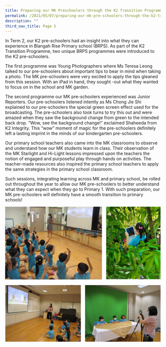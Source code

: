 ```yaml
---
title: Preparing our MK Preschoolers through the K2 Transition Programme
permalink: /2021/05/07/preparing-our-mk-pre-schoolers-through-the-k2-transition-programme/
description: ""
third_nav_title: Page 5
---
```

<p>In Term 2, our K2 pre-schoolers had an insight into what they can experience in Blangah Rise Primary school (BRPS). As part of the K2 Transition Programme, two unique BRPS programmes were introduced to the K2 pre-schoolers.</p>
<p>The first programme was Young Photographers where Ms Teresa Leong talked to our pre-schoolers about important tips to bear in mind when taking a photo. The MK pre-schoolers were very excited to apply the tips gleaned from this session. With an iPad in hand, they sought -out what they wanted to focus on in the school and MK garden.</p>
<p>The second programme our MK pre-schoolers experienced was Junior Reporters. Our pre-schoolers listened intently as Ms Chong Jie Shi explained to our pre-schoolers the special green screen effect used for the broadcasting. The pre-schoolers also took turns to try this out and were amazed when they saw the background change from green to the intended back drop. &ldquo;Wow, see the background change!&rdquo; exclaimed Shaheeda from K2 Integrity. This &ldquo;wow&rdquo; moment of magic for the pre-schoolers definitely left a lasting imprint in the minds of our kindergarten pre-schoolers.</p>
<p>Our primary school teachers also came into the MK classrooms to observe and understand how our MK students learn in class. Their observation of the MK Starlight and Hi-Light lessons impressed upon the teachers the notion of engaged and purposeful play through hands on activities. The teacher-made resources also inspired the primary school teachers to apply the same strategies in the primary school classroom.&nbsp;</p>
<p>Such sessions, integrating learning across MK and primary school, be rolled out throughout the year to allow our MK pre-schoolers to better understand what they can expect when they go to Primary 1. With such preparation, our MK pre-schoolers will definitely have a smooth transition to primary schools!</p>

![](/images/mk1.png)

![](/images/mk2.png)